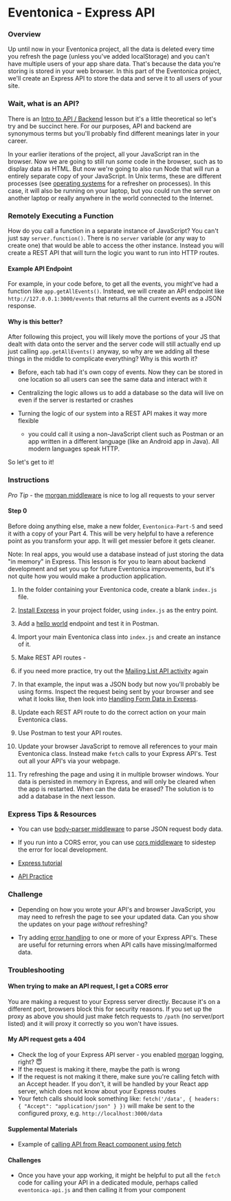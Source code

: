 # Eventonica - Express API

### Overview

Up until now in your Eventonica project, all the data is deleted every time you refresh the page (unless you've added localStorage) and you can't have multiple users of your app share data. That's because the data you're storing is stored in your web browser. In this part of the Eventonica project, we'll create an Express API to store the data and serve it to all users of your site.

### Wait, what is an API?

There is an [Intro to API / Backend](/electives/1_intro_to_backend.md) lesson but it's a little theoretical so let's try and be succinct here. For our purposes, API and backend are synonymous terms but you'll probably find different meanings later in your career.

In your earlier iterations of the project, all your JavaScript ran in the browser. Now we are going to still run _some_ code in the browser, such as to display data as HTML. But now we're going to also run Node that will run a entirely separate copy of your JavaScript. In Unix terms, these are different processes (see [operating systems](../../dev-tools/operating-systems.md) for a refresher on processes). In this case, it will also be running on your laptop, but you could run the server on another laptop or really anywhere in the world connected to the Internet.

### Remotely Executing a Function

How do you call a function in a separate instance of JavaScript? You can't just say `server.function()`. There is no `server` variable (or any way to create one) that would be able to access the other instance. Instead you will create a REST API that will turn the logic you want to run into HTTP routes.

#### Example API Endpoint

For example, in your code before, to get all the events, you might've had a function like `app.getAllEvents()`. Instead, we will create an API endpoint like `http://127.0.0.1:3000/events` that returns all the current events as a JSON response.

#### Why is this better?

After following this project, you will likely move the portions of your JS that dealt with data onto the server and the server code will still actually end up just calling `app.getAllEvents()` anyway, so why are we adding all these things in the middle to complicate everything? Why is this worth it?

- Before, each tab had it's own copy of events. Now they can be stored in one location so all users can see the same data and interact with it
- Centralizing the logic allows us to add a database so the data will live on even if the server is restarted or crashes
- Turning the logic of our system into a REST API makes it way more flexible

  - you could call it using a non-JavaScript client such as Postman or an app written in a different language (like an Android app in Java). All modern languages speak HTTP.

So let's get to it!

### Instructions

_Pro Tip_ - the [morgan middleware](https://www.npmjs.com/package/morgan) is nice to log all requests to your server

#### Step 0

Before doing anything else, make a new folder, `Eventonica-Part-5` and seed it with a copy of your Part 4. This will be very helpful to have a reference point as you transform your app. It will get messier before it gets cleaner.

Note: In real apps, you would use a database instead of just storing the data "in memory" in Express. This lesson is for you to learn about backend development and set you up for future Eventonica improvements, but it's not quite how you would make a production application.

1. In the folder containing your Eventonica code, create a blank `index.js` file.

1. [Install Express](https://expressjs.com/en/starter/installing.html) in your project folder, using `index.js` as the entry point.

1. Add a [hello world](https://expressjs.com/en/starter/hello-world.html) endpoint and test it in Postman.

1. Import your main Eventonica class into `index.js` and create an instance of it.

1. Make REST API routes -
1. if you need more practice, try out the [Mailing List API activity](/projects/mailing-list-rest-api.md) again
1. In that example, the input was a JSON body but now you'll probably be using forms. Inspect the request being sent by your browser and see what it looks like, then look into [Handling Form Data in Express](https://www.hacksparrow.com/webdev/express/handling-processing-forms.html).

1. Update each REST API route to do the correct action on your main Eventonica class.

1. Use Postman to test your API routes.

1. Update your browser JavaScript to remove all references to your main Eventonica class. Instead make `fetch` calls to your Express API's. Test out all your API's via your webpage.

1. Try refreshing the page and using it in multiple browser windows. Your data is persisted in memory in Express, and will only be cleared when the app is restarted. When can the data be erased? The solution is to add a database in the next lesson.

### Express Tips & Resources

- You can use [body-parser middleware](https://expressjs.com/en/5x/api.html#req.body) to parse JSON request body data.

- If you run into a CORS error, you can use [cors middleware](https://expressjs.com/en/resources/middleware/cors.html) to sidestep the error for local development.

- [Express tutorial](../../express-js/express.md)

- [API Practice](../../api/http-request-practice.md)

### Challenge

- Depending on how you wrote your API's and browser JavaScript, you may need to refresh the page to see your updated data. Can you show the updates on your page _without_ refreshing?

- Try adding [error handling](https://expressjs.com/en/guide/error-handling.html) to one or more of your Express API's. These are useful for returning errors when API calls have missing/malformed data.

### Troubleshooting

#### When trying to make an API request, I get a CORS error

You are making a request to your Express server directly. Because it's on a different port, browsers block this for security reasons. If you set up the proxy as above you should just make fetch requests to `/path` (no server/port listed) and it will proxy it correctly so you won't have issues.

#### My API request gets a 404

- Check the log of your Express API server - you enabled [morgan](https://www.npmjs.com/package/morgan) logging, right? 😇
- If the request is making it there, maybe the path is wrong
- If the request is not making it there, make sure you're calling fetch with an Accept header. If you don't, it will be handled by your React app server, which does not know about your Express routes
- Your fetch calls should look something like: `fetch('/data', { headers: { "Accept": "application/json" } })` will make be sent to the configured proxy, e.g. `http://localhost:3000/data`

#### Supplemental Materials

- Example of [calling API from React component using fetch](https://reactjs.org/docs/faq-ajax.html)

#### Challenges

- Once you have your app working, it might be helpful to put all the `fetch` code for calling your API in a dedicated module, perhaps called `eventonica-api.js` and then calling it from your component
